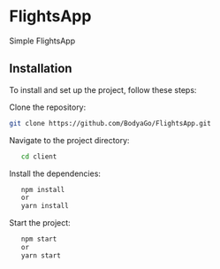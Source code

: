 # FlightsApp

Simple FlightsApp

## Installation

To install and set up the project, follow these steps:

   Clone the repository:

   ```bash
   git clone https://github.com/BodyaGo/FlightsApp.git
   ```
Navigate to the project directory:
```bash
   cd client
```
Install the dependencies:
```bash
   npm install
   or
   yarn install
 ```
Start the project:
```bash
   npm start
   or
   yarn start
 ```
